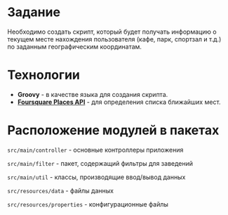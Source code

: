 # Задание
Необходимо создать скрипт, который будет получать информацию о текущем месте нахождения пользователя (кафе, парк, спортзал и т.д.) по заданным географическим координатам.
# Технологии
* **Groovy** - в качестве языка для создания скрипта.
* [**Foursquare Places API**](https://developer.foursquare.com/docs/places-api/) - для определения списка ближайших мест.
# Расположение модулей в пакетах
```src/main/controller``` - основные контроллеры приложения

```src/main/filter``` - пакет, содержащий фильтры для заведений

```src/main/util``` - классы, производящие ввод/вывод данных

```src/resources/data``` - файлы данных

```src/resources/properties``` - конфигурационные файлы
